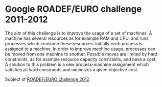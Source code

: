 # Google ROADEF/EURO challenge 2011-2012

The aim of this challenge is to improve the usage of a set of machines. A machine has several resources as for example RAM and CPU, and runs processes which consume these resources. Initially each process is assigned to a machine. In order to improve machine usage, processes can be moved from one machine to another. Possible moves are limited by hard constraints, as for example resource capacity constraints, and have a cost. A solution to this problem is a new process-machine assignment which satisfies all hard constraints and minimizes a given objective cost.

Subject of [ROADEF/EURO challenge 2012](https://www.roadef.org/challenge/2012/files/problem_definition_v1.pdf).
